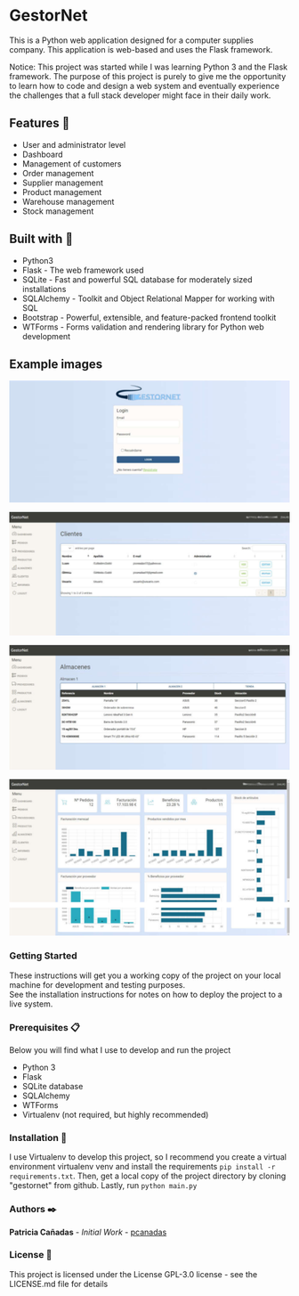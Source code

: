 # GestorNet

This is a Python web application designed for a computer supplies company. This application is web-based and uses the Flask framework.

Notice: This project was started while I was learning Python 3 and the Flask framework. The purpose of this project is purely to give me the opportunity to learn how to code and design a web system and eventually experience the challenges that a full stack developer might face in their daily work.

## Features :hammer: 

- User and administrator level
- Dashboard
- Management of customers 
- Order management
- Supplier management
- Product management
- Warehouse management
- Stock management

## Built with :nut_and_bolt:

- Python3
- Flask - The web framework used
- SQLite - Fast and powerful SQL database for moderately sized installations
- SQLAlchemy - Toolkit and Object Relational Mapper for working with SQL
- Bootstrap - Powerful, extensible, and feature-packed frontend toolkit
- WTForms - Forms validation and rendering library for Python web development

## Example images

![Image1][img1]

![Image2][img2]

![Image3][img3]

![Image4][img4]

[img1]: /static/img/gestornet1.png
[img2]: /static/img/gestornet2.png
[img3]: /static/img/gestornet3.png
[img4]: /static/img/gestornet4.png

### Getting Started
These instructions will get you a working copy of the project on your local machine for development and testing purposes.<br> 
See the installation instructions for notes on how to deploy the project to a live system.

### Prerequisites :clipboard:
Below you will find what I use to develop and run the project

- Python 3
- Flask
- SQLite database
- SQLAlchemy
- WTForms
- Virtualenv (not required, but highly recommended)

### Installation :wrench:
I use Virtualenv to develop this project, so I recommend you create a virtual environment virtualenv venv and install the requirements <code>pip install -r requirements.txt</code>. Then, get a local copy of the project directory by cloning "gestornet" from github.
Lastly, run <code>python main.py</code>

### Authors :black_nib:
**Patricia Cañadas** - *Initial Work* - [pcanadas](https://github.com/pcanadas)

### License :page_facing_up:
This project is licensed under the License GPL-3.0 license - see the LICENSE.md file for details
